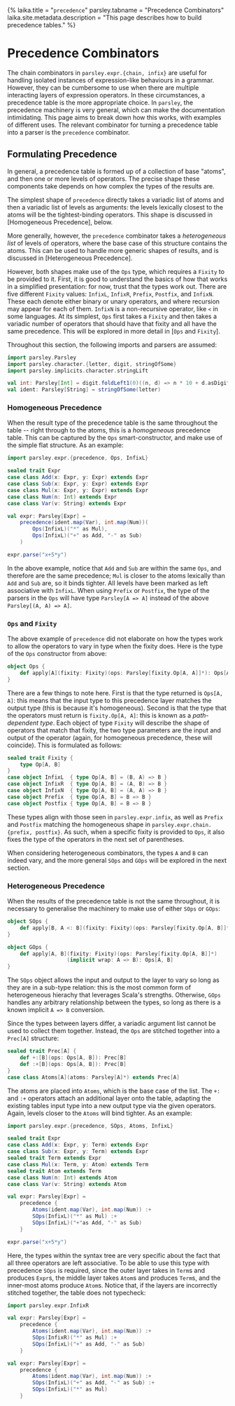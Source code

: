 {%
laika.title = "`precedence`"
parsley.tabname = "Precedence Combinators"
laika.site.metadata.description = "This page describes how to build precedence tables."
%}

# Precedence Combinators
The chain combinators in `parsley.expr.{chain, infix}` are useful
for handling isolated instances of expression-like behaviours in
a grammar. However, they can be cumbersome to use when there are
multiple interacting layers of expression operators. In these
circumstances, a precedence table is the more appropriate
choice. In `parsley`, the precedence machinery is very general, which can make the documentation intimidating. This page aims to break down how this works, with examples of different uses.
The relevant combinator for turning a precedence table into a
parser is the `precedence` combinator.

## Formulating Precedence
In general, a precedence table is formed up of a collection of
base "atoms", and then one or more levels of operators. The
precise shape these components take depends on how complex the
types of the results are.

The simplest shape of `precedence`
directly takes a variadic list of atoms and then a variadic list
of levels as arguments: the levels lexically closest to the atoms
will be the tightest-binding operators. This shape is discussed
in [Homogeneous Precedence], below.

More generally, however, the `precedence` combinator takes a
*heterogeneous list* of levels of operators, where the base
case of this structure contains the atoms. This can be used
to handle more generic shapes of results, and is discussed
in [Heterogeneous Precedence].

However, both shapes make use of the `Ops` type, which requires
a `Fixity` to be provided to it. First, it is good to understand
the basics of how that works in a simplified presentation: for
now, trust that the types work out. There are five different
`Fixity` values: `InfixL`, `InfixR`, `Prefix`, `Postfix`, and
`InfixN`. These each denote either binary or unary operators,
and where recursion may appear for each of them. `InfixN` is a
non-recursive operator, like `<` in some languages. At its
simplest, `Ops` first takes a `Fixity` and then takes a variadic
number of operators that should have that fixity and all have
the same precedence. This will be explored in more detail in
[`Ops` and `Fixity`].

Throughout this section, the following imports and parsers
are assumed:

```scala mdoc:silent
import parsley.Parsley
import parsley.character.{letter, digit, stringOfSome}
import parsley.implicits.character.stringLift

val int: Parsley[Int] = digit.foldLeft1(0)((n, d) => n * 10 + d.asDigit)
val ident: Parsley[String] = stringOfSome(letter)
```

### Homogeneous Precedence
When the result type of the precedence table is the same throughout the table -- right through to the atoms, this is
a *homogeneous* precedence table. This can be captured by the
`Ops` smart-constructor, and make use of the simple flat
structure. As an example:

```scala mdoc:to-string:nest
import parsley.expr.{precedence, Ops, InfixL}

sealed trait Expr
case class Add(x: Expr, y: Expr) extends Expr
case class Sub(x: Expr, y: Expr) extends Expr
case class Mul(x: Expr, y: Expr) extends Expr
case class Num(n: Int) extends Expr
case class Var(v: String) extends Expr

val expr: Parsley[Expr] =
    precedence(ident.map(Var), int.map(Num))(
        Ops(InfixL)("*" as Mul),
        Ops(InfixL)("+" as Add, "-" as Sub)
    )

expr.parse("x+5*y")
```

In the above example, notice that `Add` and `Sub` are within the
same `Ops`, and therefore are the same precedence; `Mul` is closer to the atoms lexically than `Add` and `Sub` are, so it binds tighter. All levels have been marked as left associative with `InfixL`. When using `Prefix` or `Postfix`, the type of the
parsers in the `Ops` will have type `Parsley[A => A]` instead
of the above `Parsley[(A, A) => A]`.

### `Ops` and `Fixity`
The above example of `precedence` did not elaborate on how the types work to allow the operators to vary in type when the fixity
does. Here is the type of the `Ops` constructor from above:

```scala
object Ops {
    def apply[A](fixity: Fixity)(ops: Parsley[fixity.Op[A, A]]*): Ops[A, A]
}
```

There are a few things to note here. First is that the type
returned is `Ops[A, A]`: this means that the input type to this
precedence layer matches the output type (this is because it's
homogeneous). Second is that the type that the operators must
return is `fixity.Op[A, A]`: this is known as a *path-dependent type*. Each object of type `Fixity` will describe the shape of
operators that match that fixity, the two type parameters are
the input and output of the operator (again, for homogeneous precedence, these will coincide). This is formulated as follows:

```scala
sealed trait Fixity {
    type Op[A, B]
}
case object InfixL  { type Op[A, B] = (B, A) => B }
case object InfixR  { type Op[A, B] = (A, B) => B }
case object InfixN  { type Op[A, B] = (A, A) => B }
case object Prefix  { type Op[A, B] = B => B }
case object Postfix { type Op[A, B] = B => B }
```

These types align with those seen in `parsley.expr.infix`, as
well as `Prefix` and `Postfix` matching the homogeneous shape in
`parsley.expr.chain.{prefix, postfix}`. As such, when a specific
fixity is provided to `Ops`, it also fixes the type of the
operators in the next set of parentheses.

When considering heterogeneous combinators, the types `A` and
`B` can indeed vary, and the more general `SOps` and `GOps` will
be explored in the next section.

### Heterogeneous Precedence
When the results of the precedence table is not the same throughout, it is necessary to generalise the machinery to
make use of either `SOps` or `GOps`:

```scala
object SOps {
    def apply[B, A <: B](fixity: Fixity)(ops: Parsley[fixity.Op[A, B]]*): Ops[A, B]
}

object GOps {
    def apply[A, B](fixity: Fixity)(ops: Parsley[fixity.Op[A, B]]*)
                   (implicit wrap: A => B): Ops[A, B]
}
```

The `SOps` object allows the input and output to the layer to vary so long as they are in a sub-type relation: this is the most common form of heterogeneous hierachy that leverages Scala's strengths. Otherwise, `GOps` handles any arbitrary relationship between the types, so long as there is a known implicit `A => B` conversion.

Since the types between layers differ, a variadic argument list cannot be used to collect them together. Instead, the `Ops` are
stitched together into a `Prec[A]` structure:

```scala
sealed trait Prec[A] {
    def +:[B](ops: Ops[A, B]): Prec[B]
    def :+[B](ops: Ops[A, B]): Prec[B]
}
case class Atoms[A](atoms: Parsley[A]*) extends Prec[A]
```

The atoms are placed into `Atoms`, which is the base case of the
list. The `+:` and `:+` operators attach an additional layer
onto the table, adapting the existing tables input type into a
new output type via the given operators. Again, levels closer
to the `Atoms` will bind tighter. As an example:

```scala mdoc:to-string:nest
import parsley.expr.{precedence, SOps, Atoms, InfixL}

sealed trait Expr
case class Add(x: Expr, y: Term) extends Expr
case class Sub(x: Expr, y: Term) extends Expr
sealed trait Term extends Expr
case class Mul(x: Term, y: Atom) extends Term
sealed trait Atom extends Term
case class Num(n: Int) extends Atom
case class Var(v: String) extends Atom

val expr: Parsley[Expr] =
    precedence {
        Atoms(ident.map(Var), int.map(Num)) :+
        SOps(InfixL)("*" as Mul) :+
        SOps(InfixL)("+"as Add, "-" as Sub)
    }

expr.parse("x+5*y")
```

Here, the types within the syntax tree are very specific about
the fact that all three operators are left associative. To be
able to use this type with precedence `SOps` is required, since
the outer layer takes in `Term`s and produces `Expr`s, the
middle layer takes `Atom`s and produces `Term`s, and the
inner-most atoms produce `Atom`s. Notice that, if the layers
are incorrectly stitched together, the table does not typecheck:

```scala mdoc:fail:nest
import parsley.expr.InfixR

val expr: Parsley[Expr] =
    precedence {
        Atoms(ident.map(Var), int.map(Num)) :+
        SOps(InfixR)("*" as Mul) :+
        SOps(InfixL)("+" as Add, "-" as Sub)
    }
```
```scala mdoc:fail:nest
val expr: Parsley[Expr] =
    precedence {
        Atoms(ident.map(Var), int.map(Num)) :+
        SOps(InfixL)("+" as Add, "-" as Sub) :+
        SOps(InfixL)("*" as Mul)
    }
```
